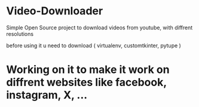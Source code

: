 # Video-Downloader
Simple Open Source project to download videos from youtube, with diffrent resolutions

before using it u need to download ( virtualenv, customtkinter, pytupe )
# Working on it to make it work on diffrent websites like facebook, instagram, X, ...
